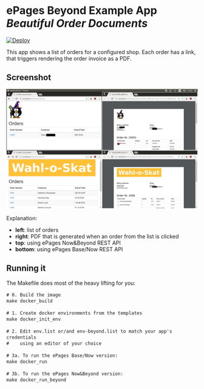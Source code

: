 # ePages Beyond Example App *Beautiful Order Documents*

[![Deploy](https://www.herokucdn.com/deploy/button.svg)](https://heroku.com/deploy?template=https://github.com/ooz/epages-beyond-app/tree/master)

This app shows a list of orders for a configured shop.
Each order has a link, that triggers rendering the order invoice as a PDF.

## Screenshot

![Screenshot of the app](screenshot.png)

Explanation:

* **left**: list of orders
* **right**: PDF that is generated when an order from the list is clicked
* **top**: using ePages Now&Beyond REST API
* **bottom**: using ePages Base/Now REST API

## Running it

The Makefile does most of the heavy lifting for you:

```
# 0. Build the image
make docker_build

# 1. Create docker environments from the templates
make docker_init_env

# 2. Edit env.list or/and env-beyond.list to match your app's credentials
#    using an editor of your choice

# 3a. To run the ePages Base/Now version:
make docker_run

# 3b. To run the ePages Now&Beyond version:
make docker_run_beyond
```

